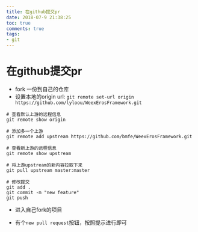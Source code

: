 ```yaml
---
title: 在github提交pr
date: 2018-07-9 21:38:25
toc: true
comments: true
tags:
- git
---
```


# 在github提交pr

- fork 一份到自己的仓库
- 设置本地的origin url: `git remote set-url origin https://github.com/lyloou/WeexErosFramework.git`

```
# 查看默认上游的远程信息
git remote show origin

# 添加多一个上游
git remote add upstream https://github.com/bmfe/WeexErosFramework.git

# 查看新上游的远程信息
git remote show upstream

# 将上游upstream的新内容拉取下来
git pull upstream master:master

# 修改提交
git add .
git commit -m "new feature"
git push
```

- 进入自己fork的项目

- 有个`new pull request`按钮，按照提示进行即可
